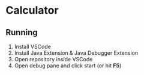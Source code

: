 Calculator
==========

## Running

1. Install VSCode
2. Install Java Extension & Java Debugger Extension
3. Open repository inside VSCode
4. Open debug pane and click start (or hit **F5**)